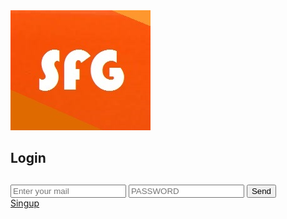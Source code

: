 <html>
<head>
<meta charset="UTF-8">
<meta lang="es">
<link href="https://fonts.googleapis.com/css?family=Roboto&display=swap" rel="stylesheet">
<link rel=" shorcut icon " type=" image/x-icon " href="sfglogo.ico">
<img src="sfglog.jpg" alt="IMGEN SFG" title="IMAGEN SFG"/>
<link rel="stylesheet" href="LOGIN.css">
     <nav class="d34">
<h1>Login<h1> 
<head>
</nav>
<body>
<div class="t78">
 <form action="INICIARSECION.php" methotd="post"></form>
 <input type="text" name="email" placeholder="Enter your mail" maxlength="50">
 <input type="Password" name="Password" placeholder="PASSWORD" maxlength="20"  >
 <input type="submit" value="Send">
</div>
<nav class="t79">
<span><a href="REGISTRARSE.php">Singup</a></span>
</nav>
  </body>
 </html>
